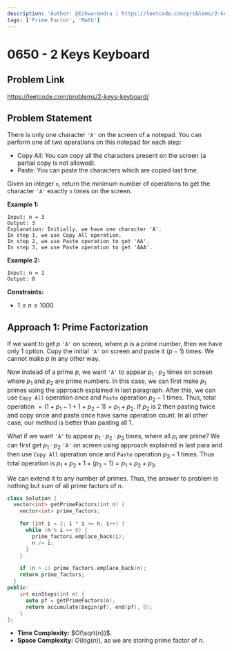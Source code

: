 ```yaml
---
description: 'Author: @Ishwarendra | https://leetcode.com/problems/2-keys-keyboard/'
tags: ['Prime Factor', 'Math']
---
```


# 0650 - 2 Keys Keyboard

## Problem Link

https://leetcode.com/problems/2-keys-keyboard/

## Problem Statement

There is only one character `'A'` on the screen of a notepad. You can perform one of two operations on this notepad for each step:

* Copy All: You can copy all the characters present on the screen (a partial copy is not allowed).
* Paste: You can paste the characters which are copied last time.

Given an integer `n`, return the minimum number of operations to get the character `'A'` exactly `n` times on the screen.

**Example 1:**

```
Input: n = 3
Output: 3
Explanation: Initially, we have one character 'A'.
In step 1, we use Copy All operation.
In step 2, we use Paste operation to get 'AA'.
In step 3, we use Paste operation to get 'AAA'.
```

**Example 2:**

```
Input: n = 1
Output: 0
```

**Constraints:**

* $1 \leq n \leq 1000$

## Approach 1: Prime Factorization

If we want to get $p$ `'A'` on screen, where $p$ is a prime number, then we have only 1 option. Copy the initial `'A'` on screen and paste it $(p - 1)$ times. We cannot make $p$ in any other way.

Now instead of a prime $p$, we want `'A'` to appear $p_1 \cdot p_2$ times on screen where $p_1$ and $p_2$ are prime numbers. In this case, we can first make $p_1$ primes using the approach explained in last paragraph. After this, we can use `Copy All` operation once and `Paste` operation $p_2 - 1$ times. Thus, total operation $= (1 + p_1 - 1 + 1 + p_2 - 1) = p_1 + p_2$. If $p_2$ is $2$ then pasting twice and copy once and paste once have same operation count. In all other case, our method is better than pasting all $1$.

What if we want `'A'` to appear $p_1 \cdot p_2 \cdot p_3$ times, where all $p_i$ are prime? We can first get $p_1 \cdot p_2$ `'A'` on screen using approach explained in last para and then use `Copy All` operation once and `Paste` operation $p_3 - 1$ times. Thus total operation is $p_1 + p_2 + 1 + (p_3 - 1) = p_1 + p_2 + p_3$. 

We can extend it to any number of primes. Thus, the answer to problem is nothing but sum of all prime factors of $n$.

<SolutionAuthor name="@Ishwarendra"/>

```cpp
class Solution {
  vector<int> getPrimeFactors(int n) {
    vector<int> prime_factors;

    for (int i = 2; i * i <= n; i++) { 
      while (n % i == 0) {
        prime_factors.emplace_back(i);
        n /= i;
      }
    }

    if (n > 1) prime_factors.emplace_back(n);
    return prime_factors;
  }
public:
    int minSteps(int n) {
      auto pf = getPrimeFactors(n);
      return accumulate(begin(pf), end(pf), 0);
    }
};
```

- **Time Complexity:** $O(\sqrt{n})$.
- **Space Complexity:** $O(log(n))$, as we are storing prime factor of $n$.